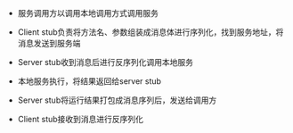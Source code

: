+ 服务调用方以调用本地调用方式调用服务

+ Client stub负责将方法名、参数组装成消息体进行序列化，找到服务地址，将消息发送到服务端

+ Server stub收到消息后进行反序列化调用本地服务

+ 本地服务执行，将结果返回给server stub
+ Server stub将运行结果打包成消息序列后，发送给调用方

+ Client stub接收到消息进行反序列化
